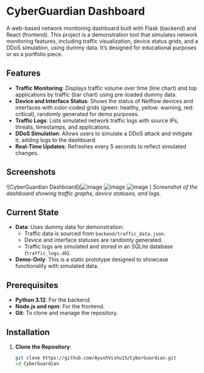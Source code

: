 # CyberGuardian Dashboard

A web-based network monitoring dashboard built with Flask (backend) and React (frontend). This project is a demonstration tool that simulates network monitoring features, including traffic visualization, device status grids, and a DDoS simulation, using dummy data. It’s designed for educational purposes or as a portfolio piece.

## Features
- **Traffic Monitoring**: Displays traffic volume over time (line chart) and top applications by traffic (bar chart) using pre-loaded dummy data.
- **Device and Interface Status**: Shows the status of Netflow devices and interfaces with color-coded grids (green: healthy, yellow: warning, red: critical), randomly generated for demo purposes.
- **Traffic Logs**: Lists simulated network traffic logs with source IPs, threats, timestamps, and applications.
- **DDoS Simulation**: Allows users to simulate a DDoS attack and mitigate it, adding logs to the dashboard.
- **Real-Time Updates**: Refreshes every 5 seconds to reflect simulated changes.

## Screenshots
![CyberGuardian Dashboard](![image](https://github.com/user-attachments/assets/3ffb0bc6-de83-4847-a299-d23dea779a35)
![image](https://github.com/user-attachments/assets/b1e1014f-8864-434b-97cb-eedbb2017cd6)
![image](https://github.com/user-attachments/assets/6112b6d8-48fc-4818-a02e-2e63a94484a3)
)
*Screenshot of the dashboard showing traffic graphs, device statuses, and logs.*

## Current State
- **Data**: Uses dummy data for demonstration:
  - Traffic data is sourced from `backend/traffic_data.json`.
  - Device and interface statuses are randomly generated.
  - Traffic logs are simulated and stored in an SQLite database (`traffic_logs.db`).
- **Demo-Only**: This is a static prototype designed to showcase functionality with simulated data.

## Prerequisites
- **Python 3.12**: For the backend.
- **Node.js and npm**: For the frontend.
- **Git**: To clone and manage the repository.

## Installation
1. **Clone the Repository**:
   ```bash
   git clone https://github.com/AyushVishu15/CyberGuardian.git
   cd CyberGuardian
